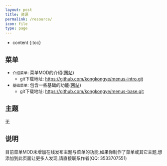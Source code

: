 ```yaml
---
layout: post
title: 资源
permalink: /resource/
icon: file
type: page
---
```


* content
{:toc}




## 菜单
* `介绍菜单`: 菜单MOD的介绍([网站](https://github.com/kongkongye/menus-intro))
    * git下载地址: https://github.com/kongkongye/menus-intro.git
* `基础菜单`: 包含一些基础的功能([网站](https://github.com/kongkongye/menus-base))
    * git下载地址: https://github.com/kongkongye/menus-base.git

## 主题
无

## 说明
目前菜单MOD未增加在线发布主题与菜单的功能,如果你制作了菜单或其它主题,想添加到此页面让更多人发现,请直接联系作者(QQ: 3533707551)
